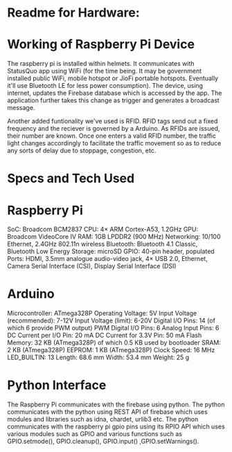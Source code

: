 # Readme for Hardware:

# Working of Raspberry Pi Device

The raspberry pi is installed within helmets. It communicates with StatusQuo app using WiFi (for the time being. It may be government installed public WiFi, mobile hotspot or JioFi portable hotspots. Eventually it'll use Bluetooth LE for less power consumption). The device, using internet, updates the Firebase database which is accessed by the app. The application further takes this change as trigger and generates a broadcast message. 

Another added funtionality we've used is RFID. RFID tags send out a fixed frequency and the reciever is governed by a Arduino. As RFIDs are issued, their number are known. Once one enters a valid RFID number, the traffic light changes accordingly to facilitate the traffic movement so as to reduce any sorts of delay due to stoppage, congestion, etc. 

# Specs and Tech Used

# Raspberry Pi

SoC: Broadcom BCM2837
CPU: 4× ARM Cortex-A53, 1.2GHz
GPU: Broadcom VideoCore IV
RAM: 1GB LPDDR2 (900 MHz)
Networking: 10/100 Ethernet, 2.4GHz 802.11n wireless
Bluetooth: Bluetooth 4.1 Classic, Bluetooth Low Energy
Storage: microSD
GPIO: 40-pin header, populated
Ports: HDMI, 3.5mm analogue audio-video jack, 4× USB 2.0, Ethernet, Camera Serial Interface (CSI), Display Serial Interface (DSI)

# Arduino

Microcontroller: ATmega328P
Operating Voltage: 5V
Input Voltage (recommended): 7-12V
Input Voltage (limit): 6-20V
Digital I/O Pins:	14 (of which 6 provide PWM output)
PWM Digital I/O Pins: 6
Analog Input Pins: 6
DC Current per I/O Pin:	20 mA
DC Current for 3.3V Pin:	50 mA
Flash Memory:	32 KB (ATmega328P) of which 0.5 KB used by bootloader
SRAM:	2 KB (ATmega328P)
EEPROM: 1 KB (ATmega328P)
Clock Speed: 16 MHz
LED_BUILTIN: 13
Length:	68.6 mm
Width:	53.4 mm
Weight:	25 g

# Python Interface

The Raspberry Pi communicates with the firebase using python. The python communicates with the python using REST API of firebase which uses modules and libraries such as idna, chardet, urlib3 etc. The python communicates with the raspberry pi gpio pins using its RPIO API which uses various modules such as GPIO and various functions such as GPIO.setmode(), GPIO.cleanup(), GPIO.input() ,GPIO.setWarnings().
